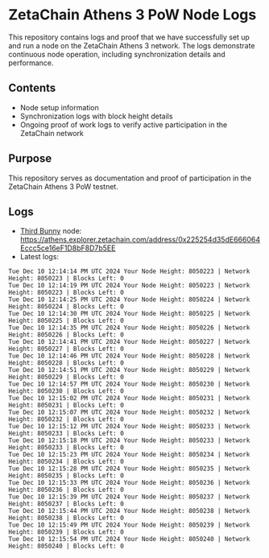 # ZetaChain Athens 3 PoW Node Logs
This repository contains logs and proof that we have successfully set up and run a node on the ZetaChain Athens 3 network. The logs demonstrate continuous node operation, including synchronization details and performance.

## Contents
- Node setup information
- Synchronization logs with block height details
- Ongoing proof of work logs to verify active participation in the ZetaChain network

## Purpose
This repository serves as documentation and proof of participation in the ZetaChain Athens 3 PoW testnet.

## Logs

- [Third Bunny](https://thirdbunny.xyz/) node: https://athens.explorer.zetachain.com/address/0x225254d35dE666064Eccc5ce16eF1D8bF8D7b5EE
- Latest logs:
```
Tue Dec 10 12:14:14 PM UTC 2024 Your Node Height: 8050223 | Network Height: 8050223 | Blocks Left: 0
Tue Dec 10 12:14:19 PM UTC 2024 Your Node Height: 8050223 | Network Height: 8050223 | Blocks Left: 0
Tue Dec 10 12:14:25 PM UTC 2024 Your Node Height: 8050224 | Network Height: 8050224 | Blocks Left: 0
Tue Dec 10 12:14:30 PM UTC 2024 Your Node Height: 8050225 | Network Height: 8050225 | Blocks Left: 0
Tue Dec 10 12:14:35 PM UTC 2024 Your Node Height: 8050226 | Network Height: 8050226 | Blocks Left: 0
Tue Dec 10 12:14:41 PM UTC 2024 Your Node Height: 8050227 | Network Height: 8050227 | Blocks Left: 0
Tue Dec 10 12:14:46 PM UTC 2024 Your Node Height: 8050228 | Network Height: 8050228 | Blocks Left: 0
Tue Dec 10 12:14:51 PM UTC 2024 Your Node Height: 8050229 | Network Height: 8050229 | Blocks Left: 0
Tue Dec 10 12:14:57 PM UTC 2024 Your Node Height: 8050230 | Network Height: 8050230 | Blocks Left: 0
Tue Dec 10 12:15:02 PM UTC 2024 Your Node Height: 8050231 | Network Height: 8050231 | Blocks Left: 0
Tue Dec 10 12:15:07 PM UTC 2024 Your Node Height: 8050232 | Network Height: 8050232 | Blocks Left: 0
Tue Dec 10 12:15:12 PM UTC 2024 Your Node Height: 8050233 | Network Height: 8050233 | Blocks Left: 0
Tue Dec 10 12:15:18 PM UTC 2024 Your Node Height: 8050233 | Network Height: 8050233 | Blocks Left: 0
Tue Dec 10 12:15:23 PM UTC 2024 Your Node Height: 8050234 | Network Height: 8050234 | Blocks Left: 0
Tue Dec 10 12:15:28 PM UTC 2024 Your Node Height: 8050235 | Network Height: 8050235 | Blocks Left: 0
Tue Dec 10 12:15:33 PM UTC 2024 Your Node Height: 8050236 | Network Height: 8050236 | Blocks Left: 0
Tue Dec 10 12:15:39 PM UTC 2024 Your Node Height: 8050237 | Network Height: 8050237 | Blocks Left: 0
Tue Dec 10 12:15:44 PM UTC 2024 Your Node Height: 8050238 | Network Height: 8050238 | Blocks Left: 0
Tue Dec 10 12:15:49 PM UTC 2024 Your Node Height: 8050239 | Network Height: 8050239 | Blocks Left: 0
Tue Dec 10 12:15:54 PM UTC 2024 Your Node Height: 8050240 | Network Height: 8050240 | Blocks Left: 0
```
